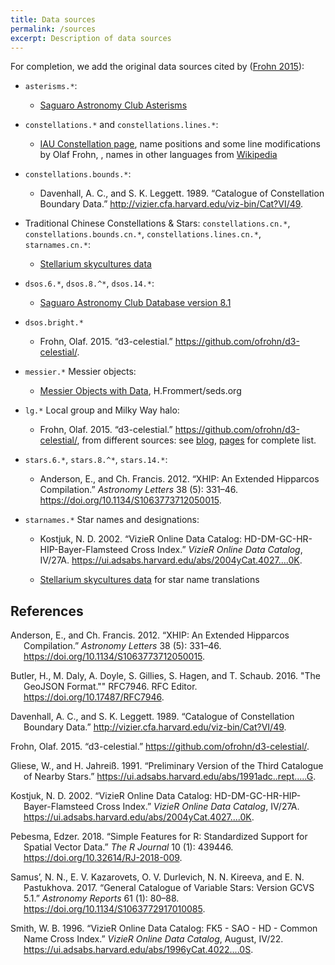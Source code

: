 ```yaml
---
title: Data sources
permalink: /sources
excerpt: Description of data sources
---
```


For completion, we add the original data sources cited by ([Frohn
2015](#ref-frohn2015)):

- `asterisms.*`:

  - [Saguaro Astronomy Club
    Asterisms](http://saguaroastro.org/sac-downloads/)

- `constellations.*` and `constellations.lines.*`:

  - [IAU Constellation
    page](http://www.iau.org/public/themes/constellations/), name
    positions and some line modifications by Olaf Frohn, , names in
    other languages from
    [Wikipedia](https://wiki2.org/en/88_modern_constellations_in_different_languages)

- `constellations.bounds.*`:

  - Davenhall, A. C., and S. K. Leggett. 1989. “Catalogue of
    Constellation Boundary Data.”
    <http://vizier.cfa.harvard.edu/viz-bin/Cat?VI/49>.

- Traditional Chinese Constellations & Stars: `constellations.cn.*`,
  `constellations.bounds.cn.*`, `constellations.lines.cn.*`,
  `starnames.cn.*`:

  - [Stellarium skycultures
    data](https://github.com/Stellarium/stellarium/tree/master/skycultures/chinese)

- `dsos.6.*`, `dsos.8.^*`, `dsos.14.*`:

  - [Saguaro Astronomy Club Database version
    8.1](http://www.saguaroastro.org/sac-downloads/)

- `dsos.bright.*`

  - Frohn, Olaf. 2015. “d3-celestial.”
    <https://github.com/ofrohn/d3-celestial/>.

- `messier.*` Messier objects:

  - [Messier Objects with Data](http://messier.seds.org/data.html),
    H.Frommert/seds.org

- `lg.*` Local group and Milky Way halo:

  - Frohn, Olaf. 2015. “d3-celestial.”
    <https://github.com/ofrohn/d3-celestial/>, from different sources:
    see
    [blog](http://armchairastronautics.blogspot.com/p/milky-way-halo.html),
    [pages](http://armchairastronautics.blogspot.com/p/local-group.html)
    for complete list.

- `stars.6.*`, `stars.8.^*`, `stars.14.*`:

  - Anderson, E., and Ch. Francis. 2012. “XHIP: An Extended Hipparcos
    Compilation.” *Astronomy Letters* 38 (5): 331–46.
    <https://doi.org/10.1134/S1063773712050015>.

- `starnames.*` Star names and designations:

  - Kostjuk, N. D. 2002. “VizieR Online Data Catalog:
    HD-DM-GC-HR-HIP-Bayer-Flamsteed Cross Index.” *VizieR Online Data
    Catalog*, IV/27A.
    <https://ui.adsabs.harvard.edu/abs/2004yCat.4027....0K>.

  - [Stellarium skycultures
    data](https://github.com/Stellarium/stellarium/tree/master/po/stellarium-skycultures)
    for star name translations

## References

<div id="refs" class="references csl-bib-body hanging-indent" markdown=1>

<div id="ref-anderson_xhip_2012" class="csl-entry" markdown=1>

Anderson, E., and Ch. Francis. 2012. “XHIP: An Extended Hipparcos
Compilation.” *Astronomy Letters* 38 (5): 331–46.
<https://doi.org/10.1134/S1063773712050015>.

</div>

<div id="ref-butler_geojson_2016" class="csl-entry" markdown=1>

Butler, H., M. Daly, A. Doyle, S. Gillies, S. Hagen, and T. Schaub. 2016. 
"The GeoJSON Format."" RFC7946. RFC Editor. <https://doi.org/10.17487/RFC7946>.

</div>

<div id="ref-davenhall1989misc" class="csl-entry" markdown=1>

Davenhall, A. C., and S. K. Leggett. 1989. “Catalogue of Constellation
Boundary Data.” <http://vizier.cfa.harvard.edu/viz-bin/Cat?VI/49>.

</div>

<div id="ref-frohn2015" class="csl-entry" markdown=1>

Frohn, Olaf. 2015. “<span class="nocase">d3-celestial</span>.”
<https://github.com/ofrohn/d3-celestial/>.

</div>

<div id="ref-gliese_preliminary_1991" class="csl-entry" markdown=1>

Gliese, W., and H. Jahreiß. 1991. “Preliminary Version of the Third
Catalogue of Nearby Stars.”
<https://ui.adsabs.harvard.edu/abs/1991adc..rept.....G>.

</div>

<div id="ref-kostjuk_vizier_2002" class="csl-entry" markdown=1>

Kostjuk, N. D. 2002. “VizieR Online Data Catalog:
HD-DM-GC-HR-HIP-Bayer-Flamsteed Cross Index.” *VizieR Online Data
Catalog*, IV/27A.
<https://ui.adsabs.harvard.edu/abs/2004yCat.4027....0K>.

</div>

<div id="ref-pebesma2018" class="csl-entry" markdown=1>

Pebesma, Edzer. 2018. “Simple Features for R: Standardized Support for
Spatial Vector Data.” *The R Journal* 10 (1): 439446.
<https://doi.org/10.32614/RJ-2018-009>.

</div>

<div id="ref-samus_general_2017" class="csl-entry" markdown=1>

Samus’, N. N., E. V. Kazarovets, O. V. Durlevich, N. N. Kireeva, and E.
N. Pastukhova. 2017. “General Catalogue of Variable Stars: Version GCVS
5.1.” *Astronomy Reports* 61 (1): 80–88.
<https://doi.org/10.1134/S1063772917010085>.

</div>

<div id="ref-smith_vizier_1996" class="csl-entry" markdown=1>

Smith, W. B. 1996. “VizieR Online Data Catalog: FK5 - SAO - HD - Common
Name Cross Index.” *VizieR Online Data Catalog*, August, IV/22.
<https://ui.adsabs.harvard.edu/abs/1996yCat.4022....0S>.

</div>

</div>
